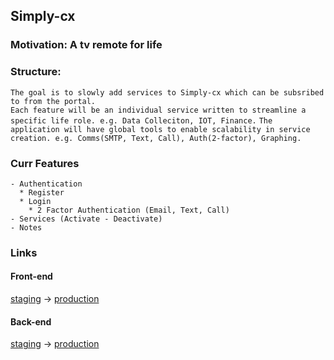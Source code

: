 
## Simply-cx

### Motivation: A tv remote for life

### Structure: 
``The goal is to slowly add services to Simply-cx which can be subsribed to from the portal.``  
``Each feature will be an individual service written to streamline a specific life role. e.g. Data Colleciton, IOT, Finance.`` 
``The application will have global tools to enable scalability in service creation. e.g. Comms(SMTP, Text, Call), Auth(2-factor), Graphing.``

### Curr Features
```
- Authentication
  * Register
  * Login
    * 2 Factor Authentication (Email, Text, Call)
- Services (Activate - Deactivate)
- Notes
```
### Links

#### Front-end
[staging](https://Simply-cx-staging.netlify.app) &rarr; 
[production](https://Simply-cx-production.netlify.app)

#### Back-end
[staging](https://logic-theorist.com/) &rarr; 
[production](https://logic-theorist.com/)
